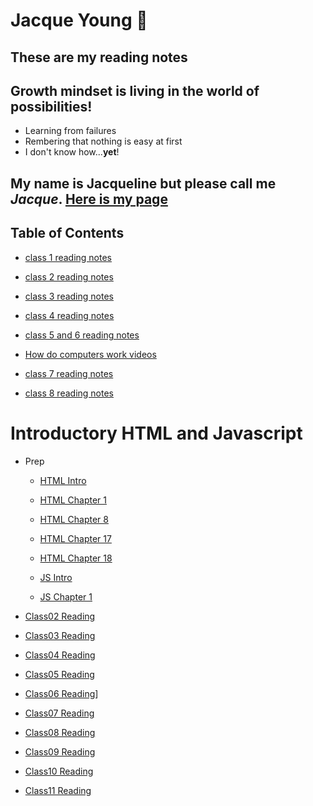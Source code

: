 # Jacque Young :metal:
## These are my reading notes

## Growth mindset is living in the world of possibilities!
- Learning from failures
- Rembering that nothing is easy at first
- I don't know how...**yet**!

## My name is Jacqueline but please call me *Jacque*.  [Here is my page](https://jyoung7834.github.io/reading-notes/)

## Table of Contents
- [class 1 reading notes](class1.md)

- [class 2 reading notes](the_coders_computer.md)

- [class 3 reading notes](git_day_3.md)

- [class 4 reading notes](Structure_web_pages_with_HTML.md)

- [class 5 and 6 reading notes](day_5.md)
- [How do computers work videos](watch_videos.md)

- [class 7 reading notes](day_7_Intro_Scripts.md)

- [class 8 reading notes](day_8_Operators_and_Loops.md)

# Introductory HTML and Javascript

- Prep
    - [HTML Intro](201_html_intro.md)

    - [HTML Chapter 1](201_html_intro.md)

    - [HTML Chapter 8](201_html_intro.md)

    - [HTML Chapter 17](201_html_intro.md)

    - [HTML Chapter 18](201_html_intro.md)

    - [JS Intro](201_javascript.md)
    
    - [JS Chapter 1](201_javascript.md)

- [Class02 Reading](class02.md)

- [Class03 Reading](class03.md)

- [Class04 Reading](Read_04.md)

- [Class05 Reading](Read_05.md)

- [Class06 Reading](Read06_Reading.md)]

- [Class07 Reading](Read07.md)

- [Class08 Reading](Read08.md)

- [Class09 Reading](Read09.md)

- [Class10 Reading](Read10.md)

- [Class11 Reading](Read_11.md)